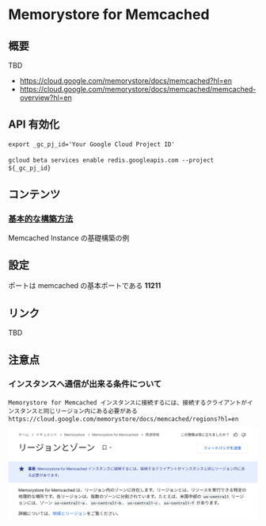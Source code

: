 # Memorystore for Memcached

## 概要

TBD

+ https://cloud.google.com/memorystore/docs/memcached?hl=en
+ https://cloud.google.com/memorystore/docs/memcached/memcached-overview?hl=en

## API 有効化

```
export _gc_pj_id='Your Google Cloud Project ID'

gcloud beta services enable redis.googleapis.com --project ${_gc_pj_id}
```

## コンテンツ

### [基本的な構築方法](./basic-instance/)

Memcached Instance の基礎構築の例

## 設定

ポートは memcached の基本ポートである **11211**

## リンク

TBD

## 注意点

### インスタンスへ通信が出来る条件について

```
Memorystore for Memcached インスタンスに接続するには、接続するクライアントがインスタンスと同じリージョン内にある必要がある
https://cloud.google.com/memorystore/docs/memcached/regions?hl=en
```

![](https://raw.githubusercontent.com/iganari/artifacts/main/googlecloud/memorystore/memcached/tips-01.png)
